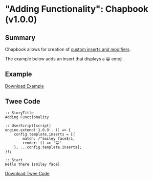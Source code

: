 # "Adding Functionality": Chapbook (v1.0.0)

## Summary

Chapbook allows for creation of [custom inserts and modifiers](https://klembot.github.io/chapbook/guide/advanced/adding-custom-inserts.html).

The example below adds an insert that displays a 😀 emoji.

## Example

[Download Example](chapbook_adding_functionality_example.html)

## Twee Code

```twee
:: StoryTitle
Adding Functionality

:: UserScript[script]
engine.extend('1.0.0', () => {
    config.template.inserts = [{
        match: /^smiley face$/i,
        render: () => '😀'
    }, ...config.template.inserts];
});

:: Start
Hello there {smiley face}

```

[Download Twee Code](chapbook_adding_functionality_twee.txt)
